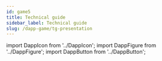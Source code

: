 ```yaml
---
id: game5
title: Technical guide
sidebar_label: Technical guide
slug: /dapp-game/tg-presentation
---
```


import DappIcon from '../DappIcon';
import DappFigure from '../DappFigure';
import DappButton from '../DappButton';
